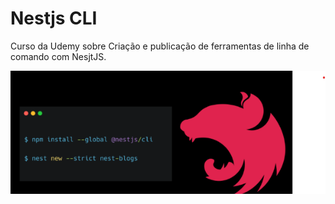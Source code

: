 # Nestjs CLI

Curso da Udemy sobre Criação e publicação de ferramentas de linha de comando com NesjtJS.

![Banner](/github/nestjs-cli.png)


